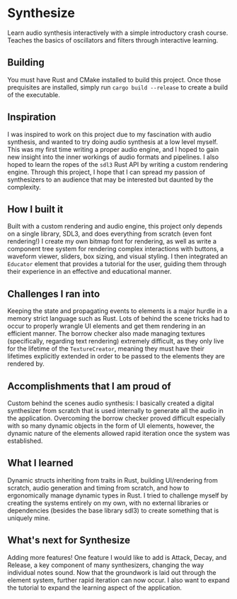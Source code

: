 # Synthesize

Learn audio synthesis interactively with a simple introductory crash course. Teaches the basics of oscillators and filters through interactive learning.

## Building

You must have Rust and CMake installed to build this project. Once those prequisites are installed, simply run `cargo build --release` to create a build of the executable.

## Inspiration

I was inspired to work on this project due to my fascination with audio synthesis, and wanted to try doing audio synthesis at a low level myself. This was my first time writing a proper audio engine, and I hoped to gain new insight into the inner workings of audio formats and pipelines. I also hoped to learn the ropes of the `sdl3` Rust API by writing a custom rendering engine. Through this project, I hope that I can spread my passion of synthesizers to an audience that may be interested but daunted by the complexity.

## How I built it

Built with a custom rendering and audio engine, this project only depends on a single library, SDL3, and does everything from scratch (even font rendering!) I create my own bitmap font for rendering, as well as write a component tree system for rendering complex interactions with buttons, a waveform viewer, sliders, box sizing, and visual styling. I then integrated an `Educator` element that provides a tutorial for the user, guiding them through their experience in an effective and educational manner.

## Challenges I ran into

Keeping the state and propagating events to elements is a major hurdle in a memory strict language such as Rust. Lots of behind the scene tricks had to occur to properly wrangle UI elements and get them rendering in an efficient manner. The borrow checker also made managing textures (specifically, regarding text rendering) extremely difficult, as they only live for the lifetime of the `TextureCreator`, meaning they must have their lifetimes explicitly extended in order to be passed to the elements they are rendered by.

## Accomplishments that I am proud of

Custom behind the scenes audio synthesis: I basically created a digital synthesizer from scratch that is used internally to generate all the audio in the application. Overcoming the borrow checker proved difficult especially with so many dynamic objects in the form of UI elements, however, the dynamic nature of the elements allowed rapid iteration once the system was established.

## What I learned

Dynamic structs inheriting from traits in Rust, building UI/rendering from scratch, audio generation and timing from scratch, and how to ergonomically manage dynamic types in Rust. I tried to challenge myself by creating the systems entirely on my own, with no external libraries or dependencies (besides the base library sdl3) to create something that is uniquely mine.

## What's next for Synthesize

Adding more features! One feature I would like to add is Attack, Decay, and Release, a key component of many synthesizers, changing the way individual notes sound. Now that the groundwork is laid out through the element system, further rapid iteration can now occur. I also want to expand the tutorial to expand the learning aspect of the application.